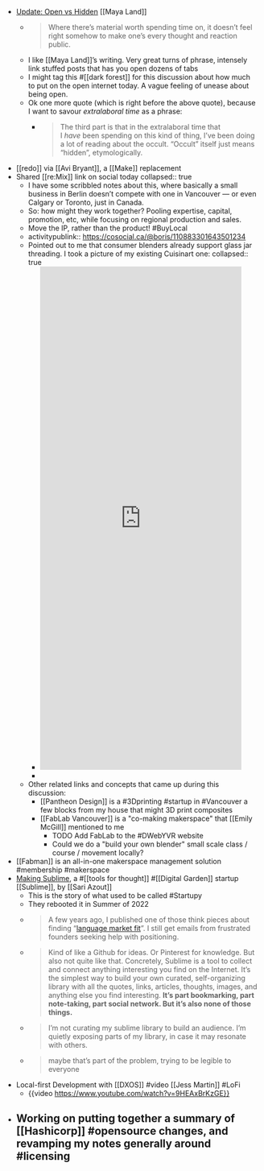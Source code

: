 - [Update: Open vs Hidden](https://maya.land/updates/2023/08/12/update-open-vs-hidden.html) [[Maya Land]]
	- > Where there’s material worth spending time on, it doesn’t feel right somehow to make one’s every thought and reaction public.
	- I like [[Maya Land]]’s writing. Very great turns of phrase, intensely link stuffed posts that has you open dozens of tabs
	- I might tag this #[[dark forest]] for this discussion about how much to put on the open internet today. A vague feeling of unease about being open.
	- Ok one more quote (which is right before the above quote), because I want to savour _extralaboral time_ as a phrase:
		- > The third part is that in the extralaboral time that I *have* been spending on this kind of thing, I’ve been doing a lot of reading about the occult. “Occult” itself just means “hidden”, etymologically.
- [[redo]] via [[Avi Bryant]], a [[Make]] replacement
- Shared [[re:Mix]] link on social today
  collapsed:: true
	- I have some scribbled notes about this, where basically a small business in Berlin doesn’t compete with one in Vancouver — or even Calgary or Toronto, just in Canada.
	- So: how might they work together? Pooling expertise, capital, promotion, etc, while focusing on regional production and sales.
	- Move the IP, rather than the product! #BuyLocal
	- activitypublink:: https://cosocial.ca/@boris/110883301643501234
	- Pointed out to me that consumer blenders already support glass jar threading. I took a picture of my existing Cuisinart one:
	  collapsed:: true
		- <iframe src="https://cosocial.ca/@boris/110883429728529497/embed" class="mastodon-embed" style="max-width: 100%; border: 0" height="1000" width="400" allowfullscreen="allowfullscreen"></iframe><script src="https://cosocial.ca/embed.js" async="async"></script>
		-
	- Other related links and concepts that came up during this discussion:
		- [[Pantheon Design]] is a #3Dprinting #startup in #Vancouver a few blocks from my house that might 3D print composites
		- [[FabLab Vancouver]] is a "co-making makerspace" that [[Emily McGill]] mentioned to me
			- TODO Add FabLab to the #DWebYVR website
			- Could we do a "build your own blender" small scale class / course / movement locally?
- [[Fabman]] is an all-in-one makerspace management solution #membership #makerspace
- [Making Sublime](https://sublimeinternet.substack.com/p/making-sublime), a #[[tools for thought]] #[[Digital Garden]] startup [[Sublime]], by [[Sari Azout]]
	- This is the story of what used to be called #Startupy
	- They rebooted it in Summer of 2022
	- > A few years ago, I published one of those think pieces about finding “[language market fit](https://sariazout.medium.com/from-product-market-fit-to-language-market-fit-a-new-brand-storytelling-framework-7e0a58b20295)”. I still get emails from frustrated founders seeking help with positioning.
	- > Kind of like a Github for ideas. Or Pinterest for knowledge. But also not quite like that.
	  > Concretely, Sublime is a tool to collect and connect anything interesting you find on the Internet. It’s the simplest way to build your own curated, self-organizing library with all the quotes, links, articles, thoughts, images, and anything else you find interesting.
	  > **It’s part bookmarking, part note-taking, part social network. But it’s also none of those things.**
	- > I’m not curating my sublime library to build an audience. I’m quietly exposing parts of my library, in case it may resonate with others.
	- > maybe that’s part of the problem, trying to be legible to everyone
- Local-first Development with [[DXOS]] #video [[Jess Martin]] #LoFi
	- {{video https://www.youtube.com/watch?v=9HEAxBrKzGE}}
- Working on putting together a summary of [[Hashicorp]] #opensource changes, and revamping my notes generally around #licensing
	-